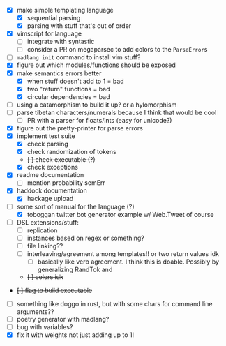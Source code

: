 - [x] make simple templating language
    - [x] sequential parsing
    - [x] parsing with stuff that's out of order
- [x] vimscript for language
    - [ ] integrate with syntastic
    - [ ] consider a PR on megaparsec to add colors to the `ParseError`s
- [ ] `madlang init` command to install vim stuff? 
- [x] figure out which modules/functions should be exposed
- [x] make semantics errors better
    - [x] when stuff doesn't add to 1 = bad
    - [x] two "return" functions = bad
    - [x] circular dependencies = bad
- [ ] using a catamorphism to build it up? or a hylomorphism
- [ ] parse tibetan characters/numerals because I think that would be cool
    - [ ] PR with a parser for floats/ints (easy for unicode?)
- [x] figure out the pretty-printer for parse errors
- [x] implement test suite
    - [x] check parsing
    - [x] check randomization of tokens
    - ~~[ ] check executable (?)~~
    - [x] check exceptions
- [x] readme documentation
    - [ ] mention probability semErr
- [x] haddock documentation
    - [x] hackage upload
- [ ] some sort of manual for the language (?)
    - [x] toboggan twitter bot generator example w/ Web.Tweet of course
- [ ] DSL extensions/stuff:
    - [ ] replication
    - [ ] instances based on regex or something?
    - [ ] file linking??
    - [ ] interleaving/agreement among templates!! or two return values idk
        - [ ] basically like verb agreement. I think this is doable. Possibly by generalizing RandTok and 
    - ~~[ ] colors idk~~
- ~~[ ] flag to build executable~~
- [ ] something like doggo in rust, but with some chars for command line arguments??
- [ ] poetry generator with madlang? 
- [ ] bug with variables?
- [x] fix it with weights not just adding up to 1!
